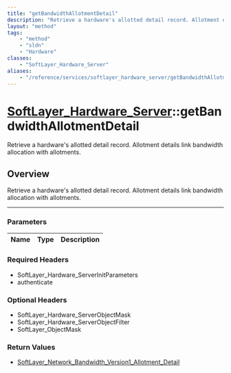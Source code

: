 ```yaml
---
title: "getBandwidthAllotmentDetail"
description: "Retrieve a hardware's allotted detail record. Allotment details link bandwidth allocation with allotments."
layout: "method"
tags:
    - "method"
    - "sldn"
    - "Hardware"
classes:
    - "SoftLayer_Hardware_Server"
aliases:
    - "/reference/services/softlayer_hardware_server/getBandwidthAllotmentDetail"
---
```

# [SoftLayer_Hardware_Server](/reference/services/SoftLayer_Hardware_Server)::getBandwidthAllotmentDetail

Retrieve a hardware's allotted detail record. Allotment details link bandwidth allocation with allotments.


## Overview 
Retrieve a hardware's allotted detail record. Allotment details link bandwidth allocation with allotments.

-----

### Parameters 
|Name | Type | Description |
| --- | --- | --- |


### Required Headers
* SoftLayer_Hardware_ServerInitParameters
* authenticate


### Optional Headers
* SoftLayer_Hardware_ServerObjectMask
* SoftLayer_Hardware_ServerObjectFilter
* SoftLayer_ObjectMask

### Return Values
* <a href='/reference/datatypes/SoftLayer_Network_Bandwidth_Version1_Allotment_Detail'>SoftLayer_Network_Bandwidth_Version1_Allotment_Detail </a>




